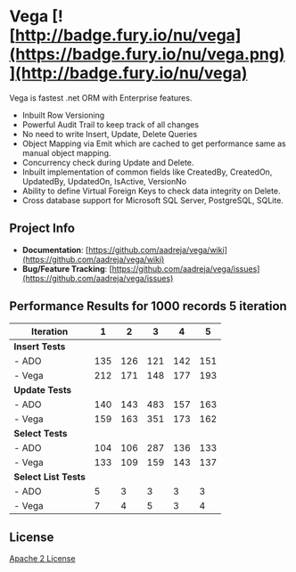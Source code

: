 # Vega [![http://badge.fury.io/nu/vega](https://badge.fury.io/nu/vega.png)](http://badge.fury.io/nu/vega)

Vega is fastest .net ORM with Enterprise features. 

* Inbuilt Row Versioning
* Powerful Audit Trail to keep track of all changes
* No need to write Insert, Update, Delete Queries
* Object Mapping via Emit which are cached to get performance same as manual object mapping.
* Concurrency check during Update and Delete.
* Inbuilt implementation of common fields like CreatedBy, CreatedOn, UpdatedBy, UpdatedOn, IsActive, VersionNo
* Ability to define Virtual Foreign Keys to check data integrity on Delete.
* Cross database support for Microsoft SQL Server, PostgreSQL, SQLite.


## Project Info

* **Documentation**: [https://github.com/aadreja/vega/wiki](https://github.com/aadreja/vega/wiki)
* **Bug/Feature Tracking**: [https://github.com/aadreja/vega/issues](https://github.com/aadreja/vega/issues)

## Performance Results for 1000 records 5 iteration

| Iteration    |   1 |   2 |   3 |   4 |   5 |
| -------------| --- | --- | --- | --- | --- |
| **Insert Tests**  |
| - ADO	       | 135 | 126 | 121 | 142 | 151 |
| - Vega	       | 212 | 171 | 148 | 177 | 193 |
| **Update Tests** |
| - ADO          | 140 | 143 | 483 | 157 | 163 |
| - Vega         | 159 | 163 | 351 | 173 | 162 |
| **Select Tests** |
| - ADO          | 104 | 106 | 287 | 136 | 133 |
| - Vega         | 133 | 109 | 159 | 143 | 137 |
| **Select List Tests** |
| - ADO          |   5 |   3 |   3 |   3 |   3 |
| - Vega         |   7 |   4 |   5 |   3 |   4 |



## License

[Apache 2 License](https://github.com/aadreja/vega/blob/master/LICENSE.txt)


